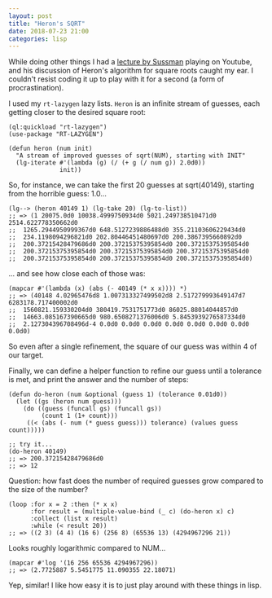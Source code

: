 ```yaml
---
layout: post
title: "Heron's SQRT"
date: 2018-07-23 21:00
categories: lisp 
---
```


While doing other things I had a [lecture by Sussman][1] playing on Youtube,
and his discussion of Heron's algorithm for square roots caught my ear.
I couldn't resist coding it up to play with it for a second (a form of
procrastination).

I used my `rt-lazygen` lazy lists.  `Heron` is an infinite stream of
guesses, each getting closer to the desired square root:

```common-lisp
(ql:quickload "rt-lazygen")
(use-package "RT-LAZYGEN")

(defun heron (num init)
  "A stream of improved guesses of sqrt(NUM), starting with INIT"
  (lg-iterate #'(lambda (g) (/ (+ g (/ num g)) 2.0d0)) 
              init))
```

So, for instance, we can take the first 20 guesses at sqrt(40149),
starting from the horrible guess: 1.0...

```
(lg--> (heron 40149 1) (lg-take 20) (lg-to-list))
;; => (1 20075.0d0 10038.4999750934d0 5021.249738510471d0 2514.622778350662d0
;;  1265.2944950999367d0 648.5127239886488d0 355.21103606229434d0
;;  234.1198094296821d0 202.80446451480697d0 200.3867395660892d0
;;  200.37215428479686d0 200.37215375395854d0 200.37215375395854d0
;;  200.37215375395854d0 200.37215375395854d0 200.37215375395854d0
;;  200.37215375395854d0 200.37215375395854d0 200.37215375395854d0)
```

... and see how close each of those was:

```common-lisp
(mapcar #'(lambda (x) (abs (- 40149 (* x x)))) *)
;; => (40148 4.02965476d8 1.007313327499502d8 2.517279993649147d7 6283178.717400002d0
;;  1560821.159330204d0 380419.7531751773d0 86025.88014044857d0
;;  14663.085167390665d0 980.6508271376006d0 5.8453939276587334d0
;;  2.127304396708496d-4 0.0d0 0.0d0 0.0d0 0.0d0 0.0d0 0.0d0 0.0d0 0.0d0)
```

So even after a single refinement, the square of our guess was within 4 
of our target.

Finally, we can define a helper function to refine our guess until a tolerance
is met, and print the answer and the number of steps:

```common-lisp
(defun do-heron (num &optional (guess 1) (tolerance 0.01d0))
  (let ((gs (heron num guess)))
    (do ((guess (funcall gs) (funcall gs))
         (count 1 (1+ count)))
     ((< (abs (- num (* guess guess))) tolerance) (values guess count)))))

;; try it...
(do-heron 40149)
;; => 200.37215428479686d0
;; => 12
```

Question: how fast does the number of required guesses grow compared to the size of the number?

```common-lisp
(loop :for x = 2 :then (* x x) 
      :for result = (multiple-value-bind (_ c) (do-heron x) c) 
      :collect (list x result) 
      :while (< result 20))
;; => ((2 3) (4 4) (16 6) (256 8) (65536 13) (4294967296 21))
```

Looks roughly logarithmic compared to NUM...

```common-lisp
(mapcar #'log '(16 256 65536 4294967296))
;; => (2.7725887 5.5451775 11.090355 22.18071)
```
Yep, similar!  I like how easy it is to just play
around with these things in lisp.

[1]: https://www.youtube.com/watch?v=fAY0_pesZ6s&index=34&list=WL
